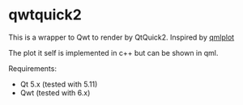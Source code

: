 # qwtquick2

This is a wrapper to Qwt to render by QtQuick2. Inspired by [qmlplot](https://github.com/mosolovsa/qmlplot)

The plot it self is implemented in c++ but can be shown in qml.

Requirements: 

- Qt 5.x (tested with 5.11)
- Qwt (tested with 6.x)
